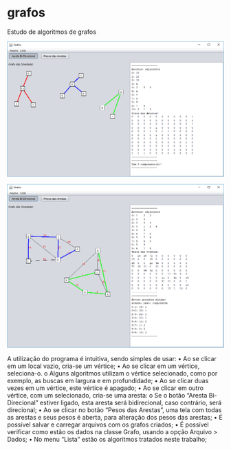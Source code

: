 # grafos
Estudo de algoritmos de grafos



![alt text](https://github.com/mreis76/grafos/blob/master/grafo1.png?raw=true)

![alt text](https://github.com/mreis76/grafos/blob/master/grafo2.png?raw=true)


A utilização do programa é intuitiva, sendo simples de usar:
•	Ao se clicar em um local vazio, cria-se um vértice;
•	Ao se clicar em um vértice, seleciona-o.
o	Alguns algoritmos utilizam o vértice selecionado, como por exemplo, as buscas em largura e em profundidade;
•	Ao se clicar duas vezes em um vértice, este vértice é apagado;
•	Ao se clicar em outro vértice, com um selecionado, cria-se uma aresta:
o	Se o botão “Aresta Bi-Direcional” estiver ligado, esta aresta será bidirecional, caso contrário, será direcional;
•	Ao se clicar no botão “Pesos das Arestas”, uma tela com todas as arestas e seus pesos é aberta, para alteração dos pesos das arestas;
•	É possível salvar e carregar arquivos com os grafos criados;
•	É possível verificar como estão os dados na classe Grafo, usando a opção Arquivo > Dados;
•	No menu “Lista” estão os algoritmos tratados neste trabalho;
